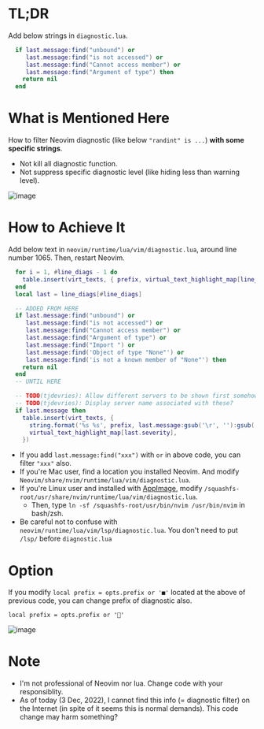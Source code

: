 # TL;DR
Add below strings in `diagnostic.lua`.
```lua
  if last.message:find("unbound") or 
     last.message:find("is not accessed") or
     last.message:find("Cannot access member") or
     last.message:find("Argument of type") then
    return nil
  end
```

# What is Mentioned Here
How to filter Neovim diagnostic (like below `"randint" is ...`) **with some specific strings**.
- Not kill all diagnostic function.
- Not suppress specific diagnostic level (like hiding less than warning level).

![image](https://user-images.githubusercontent.com/114144822/205418496-51481b74-eacf-40e9-ae93-a51ee390411b.png)

# How to Achieve It
Add below text in `neovim/runtime/lua/vim/diagnostic.lua`, around line number 1065. Then, restart Neovim.
```lua
  for i = 1, #line_diags - 1 do
    table.insert(virt_texts, { prefix, virtual_text_highlight_map[line_diags[i].severity] })
  end
  local last = line_diags[#line_diags]

  -- ADDED FROM HERE
  if last.message:find("unbound") or 
     last.message:find("is not accessed") or
     last.message:find("Cannot access member") or
     last.message:find("Argument of type") or
     last.message:find("Import ") or
     last.message:find('Object of type "None"') or
     last.message:find('is not a known member of "None"') then
    return nil
  end
  -- UNTIL HERE

  -- TODO(tjdevries): Allow different servers to be shown first somehow?
  -- TODO(tjdevries): Display server name associated with these?
  if last.message then
    table.insert(virt_texts, {
      string.format('%s %s', prefix, last.message:gsub('\r', ''):gsub('\n', '  ')),
      virtual_text_highlight_map[last.severity],
    })
```
- If you add `last.message:find("xxx")` with `or` in above code, you can filter `"xxx"` also.
- If you're Mac user, find a location you installed Neovim. And modify `Neovim/share/nvim/runtime/lua/vim/diagnostic.lua`.
- If you're Linux user and installed with [AppImage](https://github.com/neovim/neovim/wiki/Installing-Neovim#appimage-universal-linux-package), modify `/squashfs-root/usr/share/nvim/runtime/lua/vim/diagnostic.lua`.
  - Then, type `ln -sf /squashfs-root/usr/bin/nvim /usr/bin/nvim` in bash/zsh.
- Be careful not to confuse with `neovim/runtime/lua/vim/lsp/diagnostic.lua`. You don't need to put `/lsp/` before `diagnostic.lua`

# Option
If you modify `local prefix = opts.prefix or '■'` located at the above of previous code, you can change prefix of diagnostic also.
```
local prefix = opts.prefix or '👀'
```
![image](https://user-images.githubusercontent.com/114144822/205419042-51af5a22-93d2-444a-bbec-c5e27589e715.png)

# Note
- I'm not professional of Neovim nor lua. Change code with your responsiblity.
- As of today (3 Dec, 2022), I cannot find this info (= diagnostic filter) on the Internet (in spite of it seems this is normal demands). This code change may harm something?


